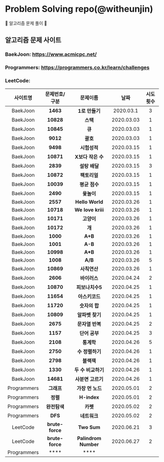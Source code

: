 # Problem Solving repo(@witheunjin)
:notebook_with_decorative_cover: 알고리즘 문제 풀이 :notebook_with_decorative_cover:


## 알고리즘 문제 사이트
### BaekJoon: https://www.acmicpc.net/
### Programmers: https://programmers.co.kr/learn/challenges
### LeetCode: 
| 사이트명 | 문제번호/구분 | 문제이름 | 날짜 | 시도횟수|
|:-----:|:-----:|:-----:|:--:|:-----:|
|BaekJoon| **1463**|**1로 만들기**|2020.03.1|3|
|BaekJoon| **10828**|**스택** |2020.03.03|1|
|BaekJoon| **10845**|**큐**|2020.03.03|1|
|BaekJoon| **9012**|**괄호** |2020.03.03|1|
|BaekJoon|**9498**|**시험성적**|2020.03.15|1|
|BaekJoon|**10871**|**X보다 작은 수**|2020.03.15|1|
|BaekJoon|**2839**|**설탕 배달**|2020.03.15|3|
|BaekJoon|**10872**|**팩토리얼**|2020.03.15|1|
|BaekJoon|**10039**|**평균 점수**|2020.03.15|1|
|BaekJoon|**2490**|**윷놀이**|2020.03.15|1|
|BaekJoon|**2557**|**Hello World**|2020.03.26|1|
|BaekJoon|**10718**|**We love kriii**|2020.03.26|1|
|BaekJoon|**10171**|**고양이**|2020.03.26|1|
|BaekJoon|**10172**|**개**|2020.03.26|1|
|BaekJoon|**1000**|**A+B**|2020.03.26|1|
|BaekJoon|**1001**|**A-B**|2020.03.26|1|
|BaekJoon|**10998**|**A\*B**|2020.03.26|1|
|BaekJoon|**1008**|**A/B**|2020.03.26|5|
|BaekJoon|**10869**|**사칙연산**|2020.03.26|1|
|BaekJoon|**2606**|**바이러스**|2020.04.24|2|
|BaekJoon|**10870**|**피보나치수5**|2020.04.25|1|
|BaekJoon|**11654**|**아스키코드**|2020.04.25|1|
|BaekJoon|**11720**|**숫자의 합**|2020.04.25|1|
|BaekJoon|**10809**|**알파벳 찾기**|2020.04.25|1|
|BaekJoon|**2675**|**문자열 반복**|2020.04.25|2|
|BaekJoon|**1157**|**단어 공부**|2020.04.25|3|
|BaekJoon|**2108**|**통계학**|2020.04.26|5|
|BaekJoon|**2750**|**수 정렬하기**|2020.04.26|1|
|BaekJoon|**2798**|**블랙잭**|2020.04.26|1|
|BaekJoon|**1330**|**두 수 비교하기**|2020.04.26|1|
|BaekJoon|**14681**|**사분면 고르기**|2020.04.26|1|
|Programmers|**그래프**|**가장 먼 노드**|2020.05.01|2|
|Programmers|**정렬**|**H-index**|2020.05.01|2|
|Programmers|**완전탐색**|**카펫**|2020.05.02|2|
|Programmers|**DFS**|**네트워크**|2020.05.02|2|
|LeetCode|**brute-force**|**Two Sum**|2020.06.21|3|
|LeetCode|**brute-force**|**Palindrom Number**|2020.06.27|2|
|Programmers|****|****|||
